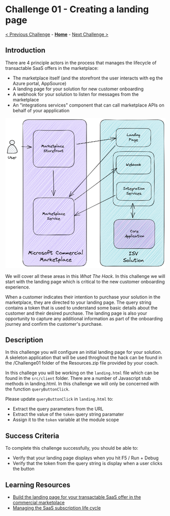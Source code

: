 # Challenge 01 - Creating a landing page

[< Previous Challenge](./Challenge-00.md) - **[Home](../README.md)** - [Next Challenge >](./Challenge-02.md)

## Introduction

There are 4 principle actors in the process that manages the lifecycle of transactable SaaS offers in the marketplace:

- The marketplace itself (and the storefront the user interacts with eg the Azure portal, AppSource)
- A landing page for your solution for new customer onboarding
- A webhook for your solution to listen for messages from the marketplace
- An "integrations services" component that can call marketplace APIs on behalf of your appplication

![marketplace actors](Images/Challenge1.png)

We will cover all these areas in this *What The Hack*. In this challenge we will start with the landing page which
is critical to the new customer onboarding experience.


When a customer indicates their intention to purchase your solution in the marketplace, they are directed to your
landing page. The query string contains a token that is used to understand some basic details about the customer and
their desired purchase. The landing page is also your opportunity to capture any additional information as part of the
onboarding journey and confirm the customer's purchase.

## Description

In this challenge you will configure an initial landing page for your solution. A skeleton application that will be
used throghout the hack can be found in the /Challenge01 folder of the Resources.zip file provided by your coach.

In this challege you will be working on the `landing.html` file which can be found in the `src/client` folder.
There are a number of Javascript stub methods in landing.html. In this challenge we will only be concerned
with the function `queryButtonClick`.

Please update `queryButtonClick` in `landing.html` to:

- Extract the query parameters from the URL
- Extract the value of the `token` query string paramater
- Assign it to the `token` variable at the module scope

## Success Criteria

To complete this challenge successfully, you should be able to:

- Verify that your landing page displays when you hit F5 / Run + Debug
- Verify that the token from the query string is display when a user clicks the button

## Learning Resources

- [Build the landing page for your transactable SaaS offer in the commercial marketplace](https://learn.microsoft.com/azure/marketplace/azure-ad-transactable-saas-landing-page)
- [Managing the SaaS subscription life cycle](https://learn.microsoft.com/azure/marketplace/partner-center-portal/pc-saas-fulfillment-life-cycle)
